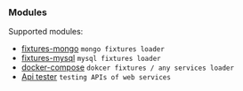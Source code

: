 ### Modules

Supported modules:

* [fixtures-mongo](https://github.com/linkshare/plus.garden.fixtures-mongo) `mongo fixtures loader`
* [fixtures-mysql](https://github.com/linkshare/plus.garden.fixtures-mysql) `mysql fixtures loader`
* [docker-compose](https://github.com/slavahatnuke/plus.garden.fixtures.docker-compose) `dokcer fixtures / any services loader`
* [Api tester](https://github.com/linkshare/plus.garden.api) `testing APIs of web services`
